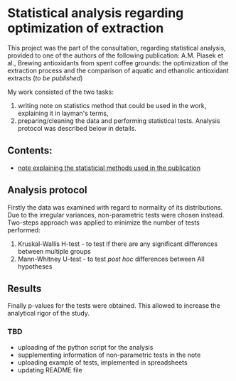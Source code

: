 # Statistical analysis regarding optimization of extraction
This project was the part of the consultation, regarding statistical analysis, provided to one of the authors of the following publication:
A.M. Piasek et al., Brewing antioxidants from spent coffee grounds: the optimization of the extraction process and the comparison of aquatic and ethanolic antioxidant extracts (*to be published*)

My work consisted of the two tasks:
1. writing note on statistics method that could be used in the work, explaining it in layman's terms,
2. preparing/cleaning the data and performing statistical tests.
Analysis protocol was described below in details.

## Contents:
- [note explaining the statisticial methods used in the publication](https://github.com/jktmal/jktmal/blob/main/statistical_analysis_of_extraction_optimization/notka_statystyczna.pdf)

## Analysis protocol
Firstly the data was examined with regard to normality of its distributions. Due to the irregular variances, non-parametric tests were chosen instead.
Two-steps approach was applied to minimize the number of tests performed:
1. Kruskal-Wallis H-test - to test if there are any significant differences between multiple groups
2. Mann-Whitney U-test - to test *post hoc* differences between 
All hypotheses

## Results
Finally p-values for the tests were obtained. This allowed to increase the analytical rigor of the study. 

### TBD
- uploading of the python script for the analysis
- supplementing information of non-parametric tests in the note
- uploading example of tests, implemented in spreadsheets
- updating README file
